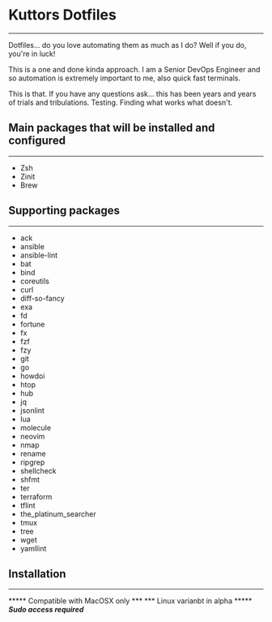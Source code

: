 # Kuttors Dotfiles

--------------------

Dotfiles... do you love automating them as much as I do? Well if you do, you're in luck!

This is a one and done kinda approach. I am a Senior DevOps Engineer and so automation is extremely important to me, also quick fast terminals.

This is that. If you have any questions ask... this has been years and years of trials and tribulations. Testing. Finding what works what doesn't.

## Main packages that  will be installed and configured

--------------------

- Zsh
- Zinit
- Brew

## Supporting packages

--------------------

- ack
- ansible
- ansible-lint
- bat
- bind
- coreutils
- curl
- diff-so-fancy
- exa
- fd
- fortune
- fx
- fzf
- fzy
- git
- go
- howdoi
- htop
- hub
- jq
- jsonlint
- lua
- molecule
- neovim
- nmap
- rename
- ripgrep
- shellcheck
- shfmt
- ter
- terraform
- tflint
- the_platinum_searcher
- tmux
- tree
- wget
- yamllint

## Installation

--------------------

***** Compatible with MacOSX only ***
*** Linux varianbt in alpha *****
***Sudo access required***
